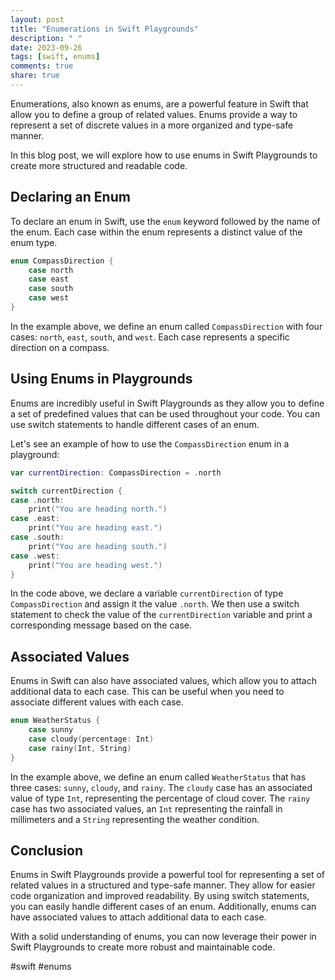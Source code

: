 ```yaml
---
layout: post
title: "Enumerations in Swift Playgrounds"
description: " "
date: 2023-09-26
tags: [swift, enums]
comments: true
share: true
---
```


Enumerations, also known as enums, are a powerful feature in Swift that allow you to define a group of related values. Enums provide a way to represent a set of discrete values in a more organized and type-safe manner.

In this blog post, we will explore how to use enums in Swift Playgrounds to create more structured and readable code.

## Declaring an Enum

To declare an enum in Swift, use the `enum` keyword followed by the name of the enum. Each case within the enum represents a distinct value of the enum type.

```swift
enum CompassDirection {
    case north
    case east
    case south
    case west
}
```

In the example above, we define an enum called `CompassDirection` with four cases: `north`, `east`, `south`, and `west`. Each case represents a specific direction on a compass.

## Using Enums in Playgrounds

Enums are incredibly useful in Swift Playgrounds as they allow you to define a set of predefined values that can be used throughout your code. You can use switch statements to handle different cases of an enum.

Let's see an example of how to use the `CompassDirection` enum in a playground:

```swift
var currentDirection: CompassDirection = .north

switch currentDirection {
case .north:
    print("You are heading north.")
case .east:
    print("You are heading east.")
case .south:
    print("You are heading south.")
case .west:
    print("You are heading west.")
}
```

In the code above, we declare a variable `currentDirection` of type `CompassDirection` and assign it the value `.north`. We then use a switch statement to check the value of the `currentDirection` variable and print a corresponding message based on the case.

## Associated Values

Enums in Swift can also have associated values, which allow you to attach additional data to each case. This can be useful when you need to associate different values with each case.

```swift
enum WeatherStatus {
    case sunny
    case cloudy(percentage: Int)
    case rainy(Int, String)
}
```

In the example above, we define an enum called `WeatherStatus` that has three cases: `sunny`, `cloudy`, and `rainy`. The `cloudy` case has an associated value of type `Int`, representing the percentage of cloud cover. The `rainy` case has two associated values, an `Int` representing the rainfall in millimeters and a `String` representing the weather condition.

## Conclusion

Enums in Swift Playgrounds provide a powerful tool for representing a set of related values in a structured and type-safe manner. They allow for easier code organization and improved readability. By using switch statements, you can easily handle different cases of an enum. Additionally, enums can have associated values to attach additional data to each case.

With a solid understanding of enums, you can now leverage their power in Swift Playgrounds to create more robust and maintainable code.

#swift #enums